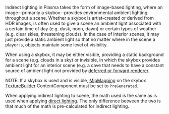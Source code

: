 Indirect lighting in Plasma takes the form of image-based lighting, where an image--primarily a skybox--provides environmental ambient lighting throughout a scene. Whether a skybox is artist-created or derived from HDR images, is often used to give a scene an ambient light associated with a certain time of day (e.g. dusk, noon, dawn) or certain types of weather (e.g. clear skies, threatening clouds). In the case of interior scenes, it may just provide a static ambient light so that no matter where in the scene a player is, objects maintain some level of visibility.

When using a skybox, it may be either visible, providing a static background for a scene (e.g. clouds in a sky) or invisible, in which the skybox provides ambient light for an interior scene (e.g. a cave that needs to have a constant source of ambient light not provided by [deferred or forward renderer](https://github.com/PlasmaEngine/PlasmaDocs/blob/master/plasma_editor_documentation/plasmamanual/graphics/renderer/deferred_renderer.markdown).

NOTE: If a skybox is used and is visible, [MipMapping](https://github.com/PlasmaEngine/PlasmaDocs/blob/master/code_reference/enum_reference.markdown#texturemipmapping) on the skybox [TextureBuilder](https://github.com/PlasmaEngine/PlasmaDocs/blob/master/plasma_editor_documentation/plasmamanual/graphics/adding_assets/adding_textures_and_sprites.markdown) ContentComponent must be set to `PreGenerated`.

When applying indirect lighting to scene, the math used is the same as is used when applying [direct lighting](https://github.com/PlasmaEngine/PlasmaDocs/blob/master/plasma_editor_documentation/plasmamanual/graphics/lighting/direct_lighting.markdown). The only difference between the two is that much of the math is pre-calculated for indirect lighting. 

 